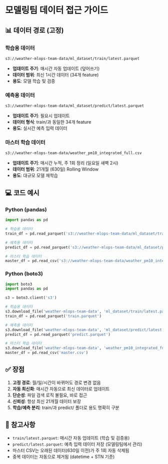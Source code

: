 # 모델링팀 데이터 접근 가이드

## 📊 데이터 경로 (고정)

### 학습용 데이터
```
s3://weather-mlops-team-data/ml_dataset/train/latest.parquet
```
- **업데이트 주기**: 매시간 자동 업데이트 (덮어쓰기)
- **데이터 범위**: 최신 1시간 데이터 (34개 feature)
- **용도**: 모델 학습 및 검증

### 예측용 데이터
```
s3://weather-mlops-team-data/ml_dataset/predict/latest.parquet
```
- **업데이트 주기**: 필요시 업데이트
- **데이터 형식**: train/과 동일한 34개 feature
- **용도**: 실시간 예측 입력 데이터

### 마스터 학습 데이터
```
s3://weather-mlops-team-data/weather_pm10_integrated_full.csv
```
- **업데이트 주기**: 매시간 누적, 주 1회 정리 (일요일 새벽 2시)
- **데이터 범위**: 21개월 (630일) Rolling Window
- **용도**: 대규모 모델 재학습

## 💻 코드 예시

### Python (pandas)
```python
import pandas as pd

# 학습용 데이터
train_df = pd.read_parquet('s3://weather-mlops-team-data/ml_dataset/train/latest.parquet')

# 예측용 데이터
predict_df = pd.read_parquet('s3://weather-mlops-team-data/ml_dataset/predict/latest.parquet')

# 마스터 학습 데이터
master_df = pd.read_csv('s3://weather-mlops-team-data/weather_pm10_integrated_full.csv')
```

### Python (boto3)
```python
import boto3
import pandas as pd

s3 = boto3.client('s3')

# 학습용 데이터
s3.download_file('weather-mlops-team-data', 'ml_dataset/train/latest.parquet', 'train.parquet')
train_df = pd.read_parquet('train.parquet')

# 예측용 데이터
s3.download_file('weather-mlops-team-data', 'ml_dataset/predict/latest.parquet', 'predict.parquet')
predict_df = pd.read_parquet('predict.parquet')

# 마스터 학습 데이터
s3.download_file('weather-mlops-team-data', 'weather_pm10_integrated_full.csv', 'master.csv')
master_df = pd.read_csv('master.csv')
```

## ✅ 장점

1. **고정 경로**: 월/일/시간이 바뀌어도 경로 변경 없음
2. **자동 최신화**: 매시간 자동으로 최신 데이터로 업데이트
3. **단순성**: 파일 검색 로직 불필요, 바로 접근
4. **신뢰성**: 항상 최신 21개월 데이터 보장
5. **학습/예측 분리**: train/과 predict/ 폴더로 용도 명확히 구분

## 📝 참고사항

- `train/latest.parquet`: 매시간 자동 업데이트 (학습 및 검증용)
- `predict/latest.parquet`: 예측 입력 데이터 저장 (모델링팀에서 관리)
- 마스터 CSV는 오래된 데이터(630일 이전)가 주 1회 자동 삭제됨
- 중복 데이터는 자동으로 제거됨 (datetime + STN 기준)
